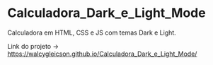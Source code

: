 # Calculadora_Dark_e_Light_Mode
 Calculadora em HTML, CSS e JS com temas Dark e Light.

Link do projeto -> https://walcygleicson.github.io/Calculadora_Dark_e_Light_Mode/
